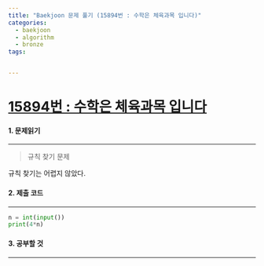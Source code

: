 ```yaml
---
title: "Baekjoon 문제 풀기 (15894번 : 수학은 체육과목 입니다)"
categories:
  - baekjoon
  - algorithm
  - bronze
tags:


---
```



# [15894번 : 수학은 체육과목 입니다](https://www.acmicpc.net/problem/15894)

#### 1. 문제읽기
---

> 규칙 찾기 문제 

규칙 찾기는 어렵지 않았다.  

#### 2. 제출 코드 
---


```python
n = int(input())
print(4*n)
```



#### 3. 공부할 것
---



